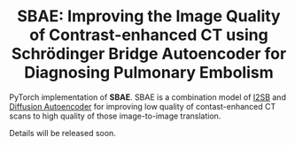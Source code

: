 <h1 align="center"> SBAE: Improving the Image Quality of Contrast-enhanced CT using Schrödinger Bridge Autoencoder for Diagnosing Pulmonary Embolism </h1>

PyTorch implementation of **SBAE**. SBAE is a combination model of [I2SB](https://github.com/NVlabs/I2SB) and [Diffusion Autoencoder](https://github.com/phizaz/diffae) for improving low quality of contast-enhanced CT scans to high quality of those image-to-image translation.

Details will be released soon.
